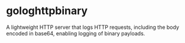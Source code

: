 # gologhttpbinary
A lightweight HTTP server that logs HTTP requests, including the body encoded in base64, enabling logging of binary payloads.
